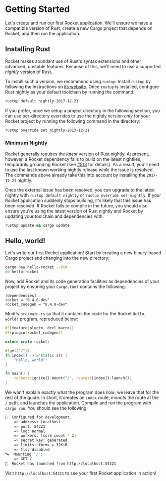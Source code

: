 # Getting Started

Let's create and run our first Rocket application. We'll ensure we have a
compatible version of Rust, create a new Cargo project that depends on Rocket,
and then run the application.

## Installing Rust

Rocket makes abundant use of Rust's syntax extensions and other advanced,
unstable features. Because of this, we'll need to use a supported _nightly_
version of Rust.

To install such a version, we recommend using `rustup`. Install `rustup` by
following the instructions on [its website](https://rustup.rs/). Once `rustup`
is installed, configure Rust nightly as your default toolchain by running the
command:

```sh
rustup default nightly-2017-12-21
```

If you prefer, once we setup a project directory in the following section, you
can use per-directory overrides to use the nightly version _only_ for your
Rocket project by running the following command in the directory:

```sh
rustup override set nightly-2017-12-21
```

### Minimum Nightly

Rocket generally requires the _latest_ version of Rust nightly. At present,
however, a Rocket dependency fails to build on the latest nightlies, temporarily
grounding Rocket (see [#513] for details). As a result, you'll need to use the
last known working nightly release while the issue is resolved. The commands
above already take this into account by installing the `2017-12-21` nightly.

Once the external issue has been resolved, you can upgrade to the latest nightly
with `rustup default nightly` or `rustup override set nightly`. If your Rocket
application suddenly stops building, it's likely that this issue has been
resolved. If Rocket fails to compile in the future, you should also ensure
you're using the latest version of Rust nightly and Rocket by updating your
toolchain and dependencies with:

```sh
rustup update && cargo update
```

[#513]: https://github.com/SergioBenitez/Rocket/issues/513

## Hello, world!

Let's write our first Rocket application! Start by creating a new binary-based
Cargo project and changing into the new directory:

```sh
cargo new hello-rocket --bin
cd hello-rocket
```

Now, add Rocket and its code generation facilities as dependencies of your
project by ensuring your `Cargo.toml` contains the following:

```
[dependencies]
rocket = "0.4.0-dev"
rocket_codegen = "0.4.0-dev"
```

Modify `src/main.rs` so that it contains the code for the Rocket `Hello, world!`
program, reproduced below:

```rust
#![feature(plugin, decl_macro)]
#![plugin(rocket_codegen)]

extern crate rocket;

#[get("/")]
fn index() -> &'static str {
    "Hello, world!"
}

fn main() {
    rocket::ignite().mount("/", routes![index]).launch();
}
```

We won't explain exactly what the program does now; we leave that for the rest
of the guide. In short, it creates an `index` route, _mounts_ the route at the
`/` path, and launches the application. Compile and run the program with `cargo
run`. You should see the following:

```sh
🔧  Configured for development.
    => address: localhost
    => port: 54321
    => log: normal
    => workers: [core count * 2]
    => secret key: generated
    => limits: forms = 32KiB
    => tls: disabled
🛰  Mounting '/':
    => GET /
🚀  Rocket has launched from http://localhost:54321
```

Visit `http://localhost:54321` to see your first Rocket application in action!
